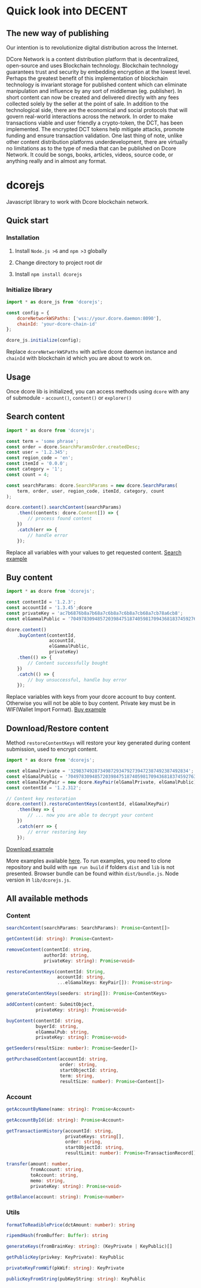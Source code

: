 # Quick look into DECENT

## The new way of publishing

 Our intention is to revolutionize digital distribution across the Internet.

 DCore Network is a content distribution platform that is decentralized,
 open-source and uses Blockchain technology. Blockchain technology guarantees
 trust and security by embedding encryption at the lowest level.
 Perhaps the greatest benefit of this implementation of blockchain technology
 is invariant storage for published content which can eliminate manipulation
 and influence by any sort of middleman (eg. publisher). In short content can
 now be created and delivered directly with any fees collected solely by
 the seller at the point of sale. In addition to the technological side,
 there are the economical and social protocols that will govern real-world
 interactions across the network. In order to make transactions viable and
 user friendly a crypto-token, the DCT, has been implemented. The encrypted
 DCT tokens help mitigate attacks, promote funding and ensure transaction
 validation. One last thing of note, unlike other content distribution platforms
 underdevelopment, there are virtually no limitations as to the type of media that
 can be published on Dcore Network. It could be songs, books, articles, videos,
 source code, or anything really and in almost any format.

# dcorejs

Javascript library to work with Dcore blockchain network.

## Quick start

### Installation

 1. Install `Node.js >6` and `npm >3` globally

 2. Change directory to project root dir

 3. Install `npm install dcorejs`

### Initialize library

```javascript
import * as dcore_js from 'dcorejs';

const config = {
    dcoreNetworkWSPaths: ['wss://your.dcore.daemon:8090'],
    chainId: 'your-dcore-chain-id'
};

dcore_js.initialize(config);
```

Replace `dcoreNetworkWSPaths` with active dcore daemon instance and `chainId` with blockchain id which
you are about to work on.

## Usage

Once dcore lib is initialized, you can access methods using `dcore` with any of submodule - `account()`, `content()` or `explorer()`

## Search content

```javascript
import * as dcore from 'dcorejs';

const term = 'some phrase';
const order = dcore.SearchParamsOrder.createdDesc;
const user = '1.2.345';
const region_code = 'en';
const itemId = '0.0.0';
const category = '1';
const count = 4;

const searchParams: dcore.SearchParams = new dcore.SearchParams(
    term, order, user, region_code, itemId, category, count
);

dcore.content().searchContent(searchParams)
    .then((contents: dcore.Content[]) => {
        // process found content
    })
    .catch(err => {
        // handle error
    });
```

Replace all variables with your values to get requested content.
[Search example](https://github.com/DECENTfoundation/dcorejs/tree/master/src/examples/SearchContent)

## Buy content

```javascript
import * as dcore from 'dcorejs';

const contentId = '1.2.3';
const accountId = '1.3.45';dcore
const privateKey = 'ac7b6876b8a7b68a7c6b8a7c6b8a7cb68a7cb78a6cb8';
const elGammalPublic = '704978309485720398475187405981709436818374592763459872645';

dcore.content()
    .buyContent(contentId,
                accountId,
                elGammalPublic,
                privateKey)
    .then(() => {
        // Content successfully bought
    })
    .catch(() => {
        // buy unsuccessful, handle buy error
    });
```

Replace variables with keys from your dcore account to buy content.
Otherwise you will not be able to buy content.
Private key must be in WIF(Wallet Import Format).
[Buy example](https://github.com/DECENTfoundation/dcorejs/tree/master/src/examples/BuyContent)

## Download/Restore content

Method `restoreContentKeys` will restore your key generated during content submission, used to encrypt content.

```javascript
import * as dcore from 'dcorejs';

const elGamalPrivate = '32983749287349872934792739472387492387492834';
const elGamalPublic = '704978309485720398475187405981709436818374592763459872645';
const elGamalKeyPair = new dcore.KeyPair(elGamalPrivate, elGamalPublic);
const contentId = '1.2.312';

// Content key restoration
dcore.content().restoreContentKeys(contentId, elGamalKeyPair)
    .then(key => {
        // ... now you are able to decrypt your content
    })
    .catch(err => {
        // error restoring key
    });
```

[Download example](https://github.com/DECENTfoundation/dcorejs/tree/master/src/examples/DownloadContent)

More examples available [here](https://github.com/DECENTfoundation/dcorejs/tree/master/src/examples).
To run examples, you need to clone repository and build with `npm run build`
if folders `dist` and `lib` is not presented. Browser bundle can be found
within `dist/bundle.js`. Node version in `lib/dcorejs.js`.

## All available methods

### Content

```typescript
searchContent(searchParams: SearchParams): Promise<Content[]>

getContent(id: string): Promise<Content>

removeContent(contentId: string,
              authorId: string,
              privateKey: string): Promise<void>

restoreContentKeys(contentId: String,
                   accountId: string,
                   ...elGamalKeys: KeyPair[]): Promise<string>

generateContentKeys(seeders: string[]): Promise<ContentKeys>

addContent(content: SubmitObject,
           privateKey: string): Promise<void>

buyContent(contentId: string,
           buyerId: string,
           elGammalPub: string,
           privateKey: string): Promise<void>

getSeeders(resultSize: number): Promise<Seeder[]>

getPurchasedContent(accountId: string,
                    order: string,
                    startObjectId: string,
                    term: string,
                    resultSize: number): Promise<Content[]>
```

### Account

```typescript
getAccountByName(name: string): Promise<Account>

getAccountById(id: string): Promise<Account>

getTransactionHistory(accountId: string,
                      privateKeys: string[],
                      order: string,
                      startObjectId: string,
                      resultLimit: number): Promise<TransactionRecord[]>

transfer(amount: number,
         fromAccount: string,
         toAccount: string,
         memo: string,
         privateKey: string): Promise<void>

getBalance(account: string): Promise<number>
```

### Utils

```typescript
formatToReadiblePrice(dctAmount: number): string

ripemdHash(fromBuffer: Buffer): string

generateKeys(fromBrainKey: string): (KeyPrivate | KeyPublic)[]

getPublicKey(privkey: KeyPrivate): KeyPublic

privateKeyFromWif(pkWif: string): KeyPrivate

publicKeyFromString(pubKeyString: string): KeyPublic
```
